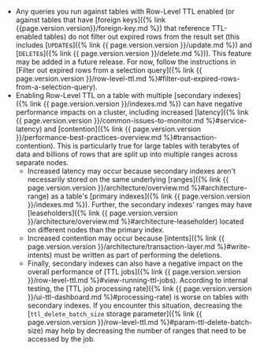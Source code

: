 - Any queries you run against tables with Row-Level TTL enabled (or against tables that have [foreign keys]({% link {{page.version.version}}/foreign-key.md %}) that reference TTL-enabled tables) do not filter out expired rows from the result set (this includes [`UPDATE`s]({% link {{ page.version.version }}/update.md %}) and [`DELETE`s]({% link {{ page.version.version }}/delete.md %})). This feature may be added in a future release. For now, follow the instructions in [Filter out expired rows from a selection query]({% link {{ page.version.version }}/row-level-ttl.md %}#filter-out-expired-rows-from-a-selection-query).
- Enabling Row-Level TTL on a table with multiple [secondary indexes]({% link {{ page.version.version }}/indexes.md %}) can have negative performance impacts on a cluster, including increased [latency]({% link {{ page.version.version }}/common-issues-to-monitor.md %}#service-latency) and [contention]({% link {{ page.version.version }}/performance-best-practices-overview.md %}#transaction-contention). This is particularly true for large tables with terabytes of data and billions of rows that are split up into multiple ranges across separate nodes.
    - Increased latency may occur because secondary indexes aren't necessarily stored on the same underlying [ranges]({% link {{ page.version.version }}/architecture/overview.md %}#architecture-range) as a table's [primary indexes]({% link {{ page.version.version }}/indexes.md %}). Further, the secondary indexes' ranges may have [leaseholders]({% link {{ page.version.version }}/architecture/overview.md %}#architecture-leaseholder) located on different nodes than the primary index.
    - Increased contention may occur because [intents]({% link {{ page.version.version }}/architecture/transaction-layer.md %}#write-intents) must be written as part of performing the deletions.
    - Finally, secondary indexes can also have a negative impact on the overall performance of [TTL jobs]({% link {{ page.version.version }}/row-level-ttl.md %}#view-running-ttl-jobs). According to internal testing, the [TTL job processing rate]({% link {{ page.version.version }}/ui-ttl-dashboard.md %}#processing-rate) is worse on tables with secondary indexes. If you encounter this situation, decreasing the [`ttl_delete_batch_size` storage parameter]({% link {{ page.version.version }}/row-level-ttl.md %}#param-ttl-delete-batch-size) may help by decreasing the number of ranges that need to be accessed by the job.
